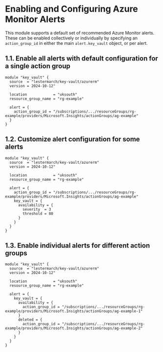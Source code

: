# Enabling and Configuring Azure Monitor Alerts

This module supports a default set of recommended Azure Monitor alerts. These can be enabled collectively or individually by specifying an `action_group_id` in either the main `alert.key_vault` object, or per alert.

## 1.1. Enable all alerts with default configuration for a single action group

```hcl
module "key_vault" {
  source  = "lestermarch/key-vault/azurerm"
  version = 2024-10-12"

  location            = "uksouth"
  resource_group_name = "rg-example"

  alert = {
    action_group_id = "/subscriptions/.../resourceGroups/rg-example/providers/Microsoft.Insights/actionGroups/ag-example"
  }
}
```

## 1.2. Customize alert configuration for some alerts

```hcl
module "key_vault" {
  source  = "lestermarch/key-vault/azurerm"
  version = 2024-10-12"

  location            = "uksouth"
  resource_group_name = "rg-example"

  alert = {
    action_group_id = "/subscriptions/.../resourceGroups/rg-example/providers/Microsoft.Insights/actionGroups/ag-example"
    key_vault = {
      availability = {
        severity  = 3
        threshold = 80
      }
    }
  }
}
```

## 1.3. Enable individual alerts for different action groups

```hcl
module "key_vault" {
  source  = "lestermarch/key-vault/azurerm"
  version = 2024-10-12"

  location            = "uksouth"
  resource_group_name = "rg-example"

  alert = {
    key_vault = {
      availability = {
        action_group_id = "/subscriptions/.../resourceGroups/rg-example/providers/Microsoft.Insights/actionGroups/ag-example-1"
      }
      deleted = {
        action_group_id = "/subscriptions/.../resourceGroups/rg-example/providers/Microsoft.Insights/actionGroups/ag-example-2"
      }
    }
  }
}
```
